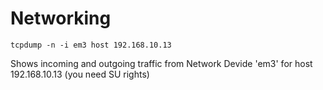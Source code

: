 # Networking

	tcpdump -n -i em3 host 192.168.10.13

Shows incoming and outgoing traffic from Network Devide 'em3' for host 192.168.10.13 (you need SU rights)
